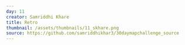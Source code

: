 ```yaml
---
day: 11
creator: Samriddhi Khare
title: Retro
thumbnail: /assets/thumbnails/11_skhare.png
source: https://github.com/samriddhikhar3/30daymapchallenge_source
---
```

